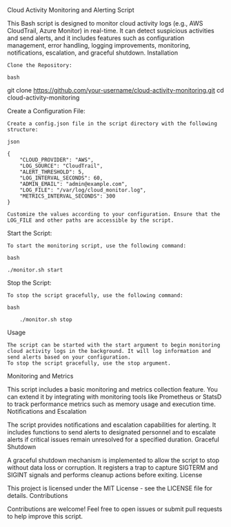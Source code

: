 Cloud Activity Monitoring and Alerting Script

This Bash script is designed to monitor cloud activity logs (e.g., AWS CloudTrail, Azure Monitor) in real-time. It can detect suspicious activities and send alerts, and it includes features such as configuration management, error handling, logging improvements, monitoring, notifications, escalation, and graceful shutdown.
Installation

    Clone the Repository:

    bash

git clone https://github.com/your-username/cloud-activity-monitoring.git
cd cloud-activity-monitoring

Create a Configuration File:

    Create a config.json file in the script directory with the following structure:

    json

    {
        "CLOUD_PROVIDER": "AWS",
        "LOG_SOURCE": "CloudTrail",
        "ALERT_THRESHOLD": 5,
        "LOG_INTERVAL_SECONDS": 60,
        "ADMIN_EMAIL": "admin@example.com",
        "LOG_FILE": "/var/log/cloud_monitor.log",
        "METRICS_INTERVAL_SECONDS": 300
    }

    Customize the values according to your configuration. Ensure that the LOG_FILE and other paths are accessible by the script.

Start the Script:

    To start the monitoring script, use the following command:

    bash

    ./monitor.sh start

Stop the Script:

    To stop the script gracefully, use the following command:

    bash

        ./monitor.sh stop

Usage

    The script can be started with the start argument to begin monitoring cloud activity logs in the background. It will log information and send alerts based on your configuration.
    To stop the script gracefully, use the stop argument.

Monitoring and Metrics

This script includes a basic monitoring and metrics collection feature. You can extend it by integrating with monitoring tools like Prometheus or StatsD to track performance metrics such as memory usage and execution time.
Notifications and Escalation

The script provides notifications and escalation capabilities for alerting. It includes functions to send alerts to designated personnel and to escalate alerts if critical issues remain unresolved for a specified duration.
Graceful Shutdown

A graceful shutdown mechanism is implemented to allow the script to stop without data loss or corruption. It registers a trap to capture SIGTERM and SIGINT signals and performs cleanup actions before exiting.
License

This project is licensed under the MIT License - see the LICENSE file for details.
Contributions

Contributions are welcome! Feel free to open issues or submit pull requests to help improve this script.
